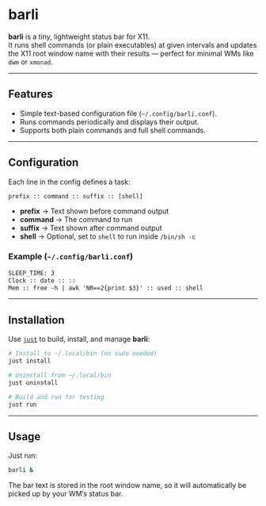 # barli

**barli** is a tiny, lightweight status bar for X11.  
It runs shell commands (or plain executables) at given intervals and updates the X11 root window name with their results — perfect for minimal WMs like `dwm` or `xmonad`.

---

## Features
- Simple text-based configuration file (`~/.config/barli.conf`).  
- Runs commands periodically and displays their output.  
- Supports both plain commands and full shell commands.  

---

## Configuration

Each line in the config defines a task:

```
prefix :: command :: suffix :: [shell]
````

- **prefix** → Text shown before command output  
- **command** → The command to run  
- **suffix** → Text shown after command output  
- **shell** → Optional, set to `shell` to run inside `/bin/sh -c`  

### Example (`~/.config/barli.conf`)
```txt
SLEEP_TIME: 3
Clock :: date :: :: 
Mem :: free -h | awk 'NR==2{print $3}' :: used :: shell
````

---

## Installation

Use [`just`](https://github.com/casey/just) to build, install, and manage **barli**:

```bash
# Install to ~/.local/bin (no sudo needed)
just install

# Uninstall from ~/.local/bin
just uninstall

# Build and run for testing
just run
```

---

## Usage

Just run:

```bash
barli &
```

The bar text is stored in the root window name, so it will automatically be picked up by your WM’s status bar.

